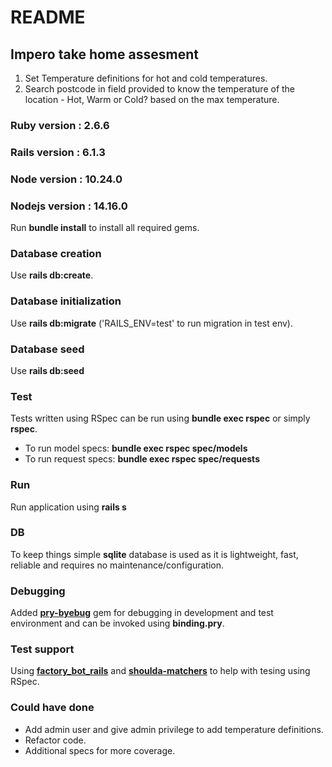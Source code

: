 # README
## Impero take home assesment

1. Set Temperature definitions for hot and cold temperatures.
2. Search postcode in field provided to know the temperature of the location - Hot, Warm or Cold? based on the max temperature.

### Ruby version : 2.6.6
### Rails version : 6.1.3
### Node version : 10.24.0
### Nodejs version : 14.16.0

Run **bundle install** to install all required gems.

### Database creation
Use **rails db:create**.

### Database initialization
Use **rails db:migrate** ('RAILS_ENV=test' to run migration in test env).

### Database seed
Use **rails db:seed**

### Test
Tests written using RSpec can be run using **bundle exec rspec** or simply **rspec**.

 - To run model specs: **bundle exec rspec spec/models**
 - To run request specs:  **bundle exec rspec spec/requests**
### Run
Run application using **rails s**

### DB
To keep things simple **sqlite** database is used as it is lightweight, fast, reliable and requires no maintenance/configuration.

### Debugging
Added [**pry-byebug**]([https://github.com/deivid-rodriguez/pry-byebug](https://github.com/deivid-rodriguez/pry-byebug)) gem for debugging in development and test environment and can be invoked using **binding.pry**.

### Test support
Using [**factory_bot_rails**]([https://github.com/thoughtbot/factory_bot_rails](https://github.com/thoughtbot/factory_bot_rails)) and [**shoulda-matchers**]([https://github.com/thoughtbot/shoulda-matchers](https://github.com/thoughtbot/shoulda-matchers)) to help with tesing using RSpec.

### Could have done
- Add admin user and give admin privilege to add temperature definitions.
- Refactor code.
- Additional specs for more coverage.